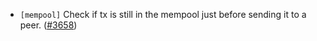 - `[mempool]` Check if tx is still in the mempool just before sending it to a peer.
  ([\#3658](https://github.com/cometbft/cometbft/issues/3658))
